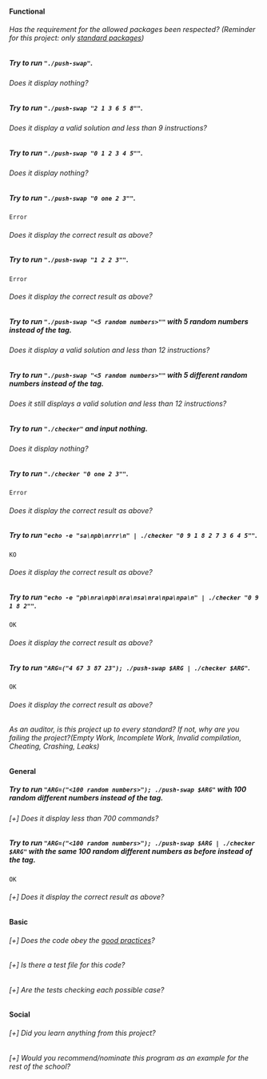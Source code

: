 #### Functional

###### Has the requirement for the allowed packages been respected? (Reminder for this project: only [standard packages](https://golang.org/pkg/))

##### Try to run `"./push-swap"`.

###### Does it display nothing?

##### Try to run `"./push-swap "2 1 3 6 5 8""`.

###### Does it display a valid solution and less than 9 instructions?

##### Try to run `"./push-swap "0 1 2 3 4 5""`.

###### Does it display nothing?

##### Try to run `"./push-swap "0 one 2 3""`.

```console
Error
```

###### Does it display the correct result as above?

##### Try to run `"./push-swap "1 2 2 3""`.

```console
Error
```

###### Does it display the correct result as above?

##### Try to run `"./push-swap "<5 random numbers>""` with 5 random numbers instead of the tag.

###### Does it display a valid solution and less than 12 instructions?

##### Try to run `"./push-swap "<5 random numbers>""` with 5 different random numbers instead of the tag.

###### Does it still displays a valid solution and less than 12 instructions?

##### Try to run `"./checker"` and input nothing.

###### Does it display nothing?

##### Try to run `"./checker "0 one 2 3""`.

```console
Error
```

###### Does it display the correct result as above?

##### Try to run `"echo -e "sa\npb\nrrr\n" | ./checker "0 9 1 8 2 7 3 6 4 5""`.

```console
KO
```

###### Does it display the correct result as above?

##### Try to run `"echo -e "pb\nra\npb\nra\nsa\nra\npa\npa\n" | ./checker "0 9 1 8 2""`.

```console
OK
```

###### Does it display the correct result as above?

##### Try to run `"ARG=("4 67 3 87 23"); ./push-swap $ARG | ./checker $ARG"`.

```console
OK
```

###### Does it display the correct result as above?

###### As an auditor, is this project up to every standard? If not, why are you failing the project?(Empty Work, Incomplete Work, Invalid compilation, Cheating, Crashing, Leaks)

#### General

##### Try to run `"ARG=("<100 random numbers>"); ./push-swap $ARG"` with 100 random different numbers instead of the tag.

###### [+] Does it display less than 700 commands?

##### Try to run `"ARG=("<100 random numbers>"); ./push-swap $ARG | ./checker $ARG"` with the same 100 random different numbers as before instead of the tag.

```console
OK
```

###### [+] Does it display the correct result as above?

#### Basic

###### [+] Does the code obey the [good practices](../../good-practices/README.md)?

###### [+] Is there a test file for this code?

###### [+] Are the tests checking each possible case?

#### Social

###### [+] Did you learn anything from this project?

###### [+] Would you recommend/nominate this program as an example for the rest of the school?
